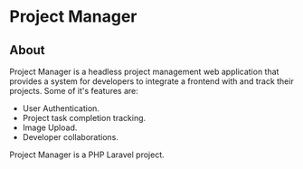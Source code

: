 <h1 text-align="center">Project Manager</h1>



## About 

Project Manager is a headless project management web application that provides a system for developers to integrate a frontend with and track their projects. Some of it's features are:

- User Authentication.
- Project task completion tracking.
- Image Upload.
- Developer collaborations.

Project Manager is a PHP Laravel project.

